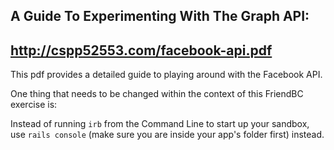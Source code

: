 ## A Guide To Experimenting With The Graph API:

## http://cspp52553.com/facebook-api.pdf

This pdf provides a detailed guide to playing around with the Facebook API.

One thing that needs to be changed within the context of this FriendBC exercise is:

Instead of running `irb` from the Command Line to start up your sandbox, use `rails console` (make sure you are inside your app's folder first) instead.
